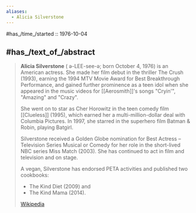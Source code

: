 ```yaml
---
aliases:
  - Alicia Silverstone
---
```


#has_/time_/started :: 1976-10-04 

## #has_/text_of_/abstract 

> **Alicia Silverstone** ( ə-LEE-see-ə; born October 4, 1976) is an American actress. 
> She made her film debut in the thriller The Crush (1993), 
> earning the 1994 MTV Movie Award for Best Breakthrough Performance, 
> and gained further prominence as a teen idol when 
> she appeared in the music videos for [[Aerosmith]]'s songs "Cryin'", "Amazing" and "Crazy". 
> 
> She went on to star as Cher Horowitz in the teen comedy film [[Clueless]] (1995), 
> which earned her a multi-million-dollar deal with Columbia Pictures. 
> In 1997, she starred in the superhero film Batman & Robin, playing Batgirl.
>
> Silverstone received a Golden Globe nomination for 
> Best Actress – Television Series Musical or Comedy 
> for her role in the short-lived NBC series Miss Match (2003). 
> She has continued to act in film and television and on stage.
>
> A vegan, Silverstone has endorsed PETA activities and published two cookbooks: 
> - The Kind Diet (2009) and 
> - The Kind Mama (2014).
>
> [Wikipedia](https://en.wikipedia.org/wiki/Alicia%20Silverstone) 


